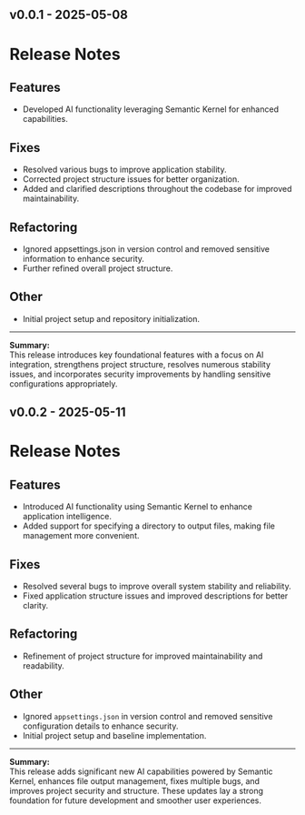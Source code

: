 ## v0.0.1 - 2025-05-08

# Release Notes

## Features

- Developed AI functionality leveraging Semantic Kernel for enhanced capabilities.

## Fixes

- Resolved various bugs to improve application stability.
- Corrected project structure issues for better organization.
- Added and clarified descriptions throughout the codebase for improved maintainability.

## Refactoring

- Ignored appsettings.json in version control and removed sensitive information to enhance security.
- Further refined overall project structure.

## Other

- Initial project setup and repository initialization.

---

**Summary:**  
This release introduces key foundational features with a focus on AI integration, strengthens project structure, resolves numerous stability issues, and incorporates security improvements by handling sensitive configurations appropriately.
## v0.0.2 - 2025-05-11

# Release Notes

## Features
- Introduced AI functionality using Semantic Kernel to enhance application intelligence.
- Added support for specifying a directory to output files, making file management more convenient.

## Fixes
- Resolved several bugs to improve overall system stability and reliability.
- Fixed application structure issues and improved descriptions for better clarity.

## Refactoring
- Refinement of project structure for improved maintainability and readability.

## Other
- Ignored `appsettings.json` in version control and removed sensitive configuration details to enhance security.
- Initial project setup and baseline implementation.

---

**Summary:**  
This release adds significant new AI capabilities powered by Semantic Kernel, enhances file output management, fixes multiple bugs, and improves project security and structure. These updates lay a strong foundation for future development and smoother user experiences.
